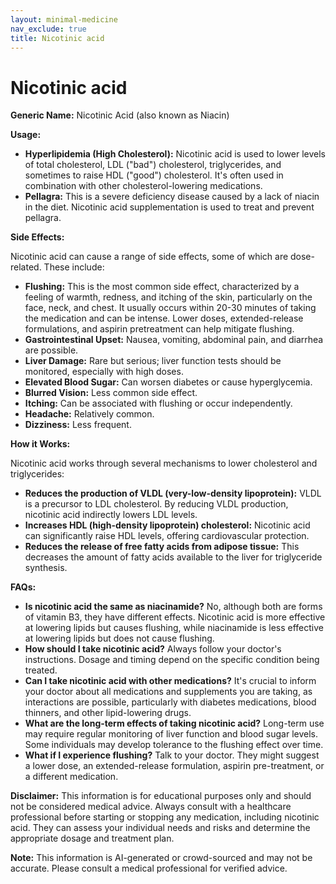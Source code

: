 ```yaml
---
layout: minimal-medicine
nav_exclude: true
title: Nicotinic acid
---
```


# Nicotinic acid

**Generic Name:** Nicotinic Acid (also known as Niacin)

**Usage:**

* **Hyperlipidemia (High Cholesterol):** Nicotinic acid is used to lower levels of total cholesterol, LDL ("bad") cholesterol, triglycerides, and sometimes to raise HDL ("good") cholesterol.  It's often used in combination with other cholesterol-lowering medications.
* **Pellagra:** This is a severe deficiency disease caused by a lack of niacin in the diet. Nicotinic acid supplementation is used to treat and prevent pellagra.

**Side Effects:**

Nicotinic acid can cause a range of side effects, some of which are dose-related.  These include:

* **Flushing:** This is the most common side effect, characterized by a feeling of warmth, redness, and itching of the skin, particularly on the face, neck, and chest. It usually occurs within 20-30 minutes of taking the medication and can be intense.  Lower doses, extended-release formulations, and aspirin pretreatment can help mitigate flushing.
* **Gastrointestinal Upset:** Nausea, vomiting, abdominal pain, and diarrhea are possible.
* **Liver Damage:**  Rare but serious; liver function tests should be monitored, especially with high doses.
* **Elevated Blood Sugar:** Can worsen diabetes or cause hyperglycemia.
* **Blurred Vision:** Less common side effect.
* **Itching:**  Can be associated with flushing or occur independently.
* **Headache:** Relatively common.
* **Dizziness:**  Less frequent.


**How it Works:**

Nicotinic acid works through several mechanisms to lower cholesterol and triglycerides:

* **Reduces the production of VLDL (very-low-density lipoprotein):** VLDL is a precursor to LDL cholesterol. By reducing VLDL production, nicotinic acid indirectly lowers LDL levels.
* **Increases HDL (high-density lipoprotein) cholesterol:**  Nicotinic acid can significantly raise HDL levels, offering cardiovascular protection.
* **Reduces the release of free fatty acids from adipose tissue:** This decreases the amount of fatty acids available to the liver for triglyceride synthesis.

**FAQs:**

* **Is nicotinic acid the same as niacinamide?** No, although both are forms of vitamin B3, they have different effects. Nicotinic acid is more effective at lowering lipids but causes flushing, while niacinamide is less effective at lowering lipids but does not cause flushing.
* **How should I take nicotinic acid?** Always follow your doctor's instructions.  Dosage and timing depend on the specific condition being treated.
* **Can I take nicotinic acid with other medications?**  It's crucial to inform your doctor about all medications and supplements you are taking, as interactions are possible, particularly with diabetes medications, blood thinners, and other lipid-lowering drugs.
* **What are the long-term effects of taking nicotinic acid?** Long-term use may require regular monitoring of liver function and blood sugar levels.  Some individuals may develop tolerance to the flushing effect over time.
* **What if I experience flushing?** Talk to your doctor. They might suggest a lower dose, an extended-release formulation, aspirin pre-treatment, or a different medication.


**Disclaimer:** This information is for educational purposes only and should not be considered medical advice. Always consult with a healthcare professional before starting or stopping any medication, including nicotinic acid. They can assess your individual needs and risks and determine the appropriate dosage and treatment plan.


**Note:** This information is AI-generated or crowd-sourced and may not be accurate. Please consult a medical professional for verified advice.